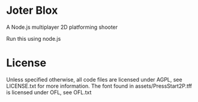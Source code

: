 # Joter Blox
A Node.js multiplayer 2D platforming shooter

Run this using node.js


# License

Unless specified otherwise, all code files are licensed under AGPL, see LICENSE.txt for more information.
The font found in assets/PressStart2P.tff is licensed under OFL, see OFL.txt
